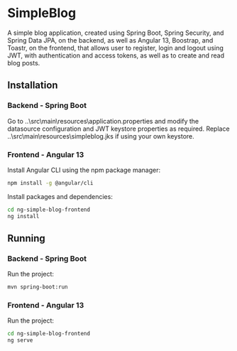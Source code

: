# SimpleBlog
A simple blog application, created using Spring Boot, Spring Security, and Spring Data JPA, on the backend, as well as Angular 13, Boostrap, and Toastr, on the frontend, that allows user to register, login and logout using JWT, with authentication and access tokens, as well as to create and read blog posts.

## Installation
### Backend - Spring Boot
Go to ..\src\main\resources\application.properties and modify the datasource configuration and JWT keystore properties as required.
Replace ..\src\main\resources\simpleblog.jks if using your own keystore.
### Frontend - Angular 13
Install Angular CLI using the npm package manager:
```bash
npm install -g @angular/cli
```
Install packages and dependencies:
```bash
cd ng-simple-blog-frontend
ng install
```

## Running
### Backend - Spring Boot
Run the project:
```bash
mvn spring-boot:run
```
### Frontend - Angular 13
Run the project:
```bash
cd ng-simple-blog-frontend
ng serve
```
